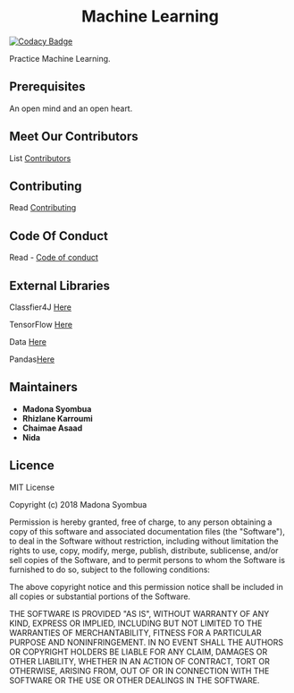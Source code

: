 <h1 align="center">Machine Learning </h1>

  [![Codacy Badge](https://api.codacy.com/project/badge/Grade/85a8524c181b4d53948bfc3ae0438149)](https://app.codacy.com/app/syombuamadona/Machine-Learning?utm_source=github.com&utm_medium=referral&utm_content=Madonahs/Machine-Learning&utm_campaign=badger) </a>
</p>
Practice Machine Learning.

## Prerequisites
An open mind and an open heart.



## Meet Our Contributors
List [Contributors](https://github.com/Madonahs/Machine-Learning-Java/wiki)


## Contributing
Read  [Contributing](https://gist.github.com/PurpleBooth/b24679402957c63ec426)


## Code Of Conduct
Read - [Code of conduct](https://github.com/Madonahs/Machine-Learning-Java/blob/master/CODE_OF_CONDUCT.md)

## External Libraries
Classfier4J [Here](https://sourceforge.net/projects/classifier4j/?source=typ_redirect)

TensorFlow [Here](https://www.tensorflow.org/)

Data [Here](https://archive.ics.uci.edu/ml/datasets.html?format=mat&task=&att=&area=&numAtt=&numIns=&type=&sort=nameUp&view=table)

Pandas[Here](https://pandas.pydata.org/)



## Maintainers
* **Madona Syombua** 
* **Rhizlane Karroumi** 
* **Chaimae Asaad** 
* **Nida** 

## Licence

MIT License

Copyright (c) 2018 Madona Syombua

Permission is hereby granted, free of charge, to any person obtaining a copy of this software and associated documentation files (the "Software"), to deal in the Software without restriction, including without limitation the rights to use, copy, modify, merge, publish, distribute, sublicense, and/or sell copies of the Software, and to permit persons to whom the Software is furnished to do so, subject to the following conditions:

The above copyright notice and this permission notice shall be included in all copies or substantial portions of the Software.

THE SOFTWARE IS PROVIDED "AS IS", WITHOUT WARRANTY OF ANY KIND, EXPRESS OR IMPLIED, INCLUDING BUT NOT LIMITED TO THE WARRANTIES OF MERCHANTABILITY, FITNESS FOR A PARTICULAR PURPOSE AND NONINFRINGEMENT. IN NO EVENT SHALL THE AUTHORS OR COPYRIGHT HOLDERS BE LIABLE FOR ANY CLAIM, DAMAGES OR OTHER LIABILITY, WHETHER IN AN ACTION OF CONTRACT, TORT OR OTHERWISE, ARISING FROM, OUT OF OR IN CONNECTION WITH THE SOFTWARE OR THE USE OR OTHER DEALINGS IN THE SOFTWARE.
